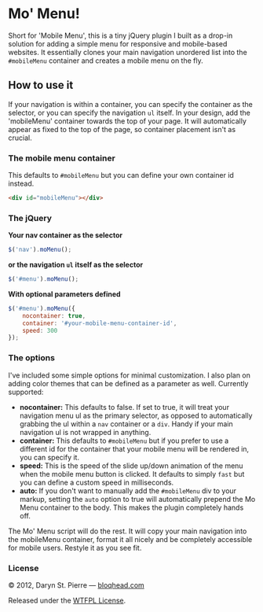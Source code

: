 # Mo' Menu!
Short for 'Mobile Menu', this is a tiny jQuery plugin I built as a drop-in solution for adding a simple menu for responsive and mobile-based websites. It essentially clones your main navigation unordered list into the <code>#mobileMenu</code> container and creates a mobile menu on the fly.

## How to use it
If your navigation is within a container, you can specify the container as the selector, or you can specify the navigation <code>ul</code> itself. In your design, add the 'mobileMenu' container towards the top of your page. It will automatically appear as fixed to the top of the page, so container placement isn't as crucial.

### The mobile menu container
This defaults to <code>#mobileMenu</code> but you can define your own container id instead.

```html
<div id="mobileMenu"></div>
```

### The jQuery
**Your nav container as the selector**

```javascript
$('nav').moMenu();
```

**or the navigation <code>ul</code> itself as the selector**

```javascript
$('#menu').moMenu();
```

**With optional parameters defined**

```javascript
$('#menu').moMenu({
	nocontainer: true,
	container: '#your-mobile-menu-container-id',
	speed: 300
});
```

### The options
I've included some simple options for minimal customization. I also plan on adding color themes that can be defined as a parameter as well. Currently supported:

* **nocontainer:** This defaults to false. If set to true, it will treat your navigation menu ul as the primary selector, as opposed to automatically grabbing the ul within a <code>nav</code> container or a <code>div</code>. Handy if your main navigation ul is not wrapped in anything.
* **container:** This defaults to <code>#mobileMenu</code> but if you prefer to use a different id for the container that your mobile menu will be rendered in, you can specify it.
* **speed:** This is the speed of the slide up/down animation of the menu when the mobile menu button is clicked. It defaults to simply <code>fast</code> but you can define a custom speed in milliseconds.
* **auto:** If you don't want to manually add the <code>#mobileMenu</code> div to your markup, setting the <code>auto</code> option to true will automatically prepend the Mo Menu container to the body. This makes the plugin completely hands off.

The Mo' Menu script will do the rest. It will copy your main navigation into the mobileMenu container, format it all nicely and be completely accessible for mobile users. Restyle it as you see fit.

### License
&copy; 2012, Daryn St. Pierre &mdash; [bloqhead.com](bh)

Released under the [WTFPL License](wtfpl).

[wtfpl]: "http://sam.zoy.org/wtfpl/"
[bh]: "http://bloqhead.com/"